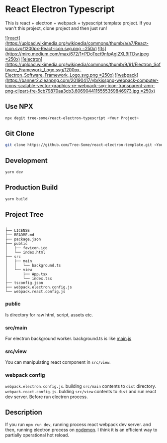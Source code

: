 # React Electron Typescript

This is react + electron + webpack + typescript template project.
If you wan't this project, clone project and then just run!

[![react](https://upload.wikimedia.org/wikipedia/commons/thumb/a/a7/React-icon.svg/1200px-React-icon.svg.png =250x)](https://reactjs.org)
[![ts](https://miro.medium.com/max/672/1*PDoTqct9nfpAgi2XL9iTDw.jpeg =250x)](https://www.typescriptlang.org/)
[![electron](https://upload.wikimedia.org/wikipedia/commons/thumb/9/91/Electron_Software_Framework_Logo.svg/1200px-Electron_Software_Framework_Logo.svg.png =250x)](https://electronjs.org)
[![webpack](https://banner2.cleanpng.com/20190417/yb/kisspng-webpack-computer-icons-scalable-vector-graphics-re-webpack-svg-icon-transparent-amp-png-clipart-fre-5cb79870aa3cb3.6069044115555359846973.jpg =250x)](https://webpack.js.org/)

## Use NPX

```sh
npx degit tree-some/react-electron-typescript <Your Project>
```

## Git Clone

```sh
git clone https://github.com/Tree-Some/react-electron-template.git <Your Project>
```

## Development

```sh
yarn dev
```

## Production Build

```sh
yarn build
```

## Project Tree

```
.
├── LICENSE
├── README.md
├── package.json
├── public
│   ├── favicon.ico
│   └── index.html
├── src
│   ├── main
│   │   └── background.ts
│   └── view
│       ├── App.tsx
│       └── index.tsx
├── tsconfig.json
├── webpack.electron.config.js
└── webpack.react.config.js
```

### public

Is directory for raw html, script, assets etc.

### src/main

For electron background worker. background.ts is like [main.js](https://www.electronjs.org/docs/tutorial/first-app#electron-development-in-a-nutshell)

### src/view

You can manipulating react component in `src/view`.

### webpack config

`webpack.electron.config.js`. building `src/main` contents to `dist` directory.
`webpack.react.config.js`. bulding `src/view` contents to `dist` and run react dev server. Before run electron process.


## Description

If you run `npm run dev`, running process react webpack dev server. and then, running electron process on [nodemon](https://nodemon.io/).
I think it is an efficient way to partially operational hot reload.

